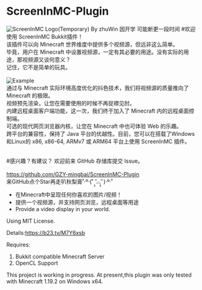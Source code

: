 # ScreenInMC-Plugin
![ScreenInMC Logo(Temporary) By zhuWin](http://zw.mingbaitalk.cn/wp-content/uploads/2022/11/logolong.png)
因开学 可能断更一段时间
#欢迎使用 ScreenInMC Bukkit插件！
<br>
该插件可以向 Minecraft 世界维度中提供多个视频源，但远非这么简单。
<br>
毕竟，用户在 Minecraft 中设置视频源，一定有其必要的用途。没有实际的用途，那视频源又谈何意义？<br>
记住，它不是简单的玩具。
<br><br>
![Example](http://zw.mingbaitalk.cn/pic/example.png)
<br>
通过与 Minecraft 实际环境高度优化的抖色技术，我们将视频源的质量推向了 Minecraft 的极限。<br>
视频预先渲染，让您在需要使用的时候不再捉襟见肘。<br>
内建远程桌面客户端功能，这一次，我们终于加入了 Minecraft 内的远程桌面控制端。<br>
可选的现代网页浏览器内核，让您在 Minecraft 中也可体验 Web 的乐趣。<br>
跨平台的兼容性，保持了 Java 平台的优越性。目前，您可以在搭载了Windows和Linux的 x86, x86-64, ARMv7 或 ARM64 平台上使用 ScreenInMC 插件。<br>
<br>

#感兴趣？有建议？
欢迎前来 GitHub 存储库提交 Issue。<br>
<br>
https://github.com/GZY-mingbai/ScreenInMC-Plugin
<br>
来GitHub点个Star再走叭秋梨膏˚‧º·(˚ ˃̣̣̥᷄⌓˂̣̣̥᷅ )‧º·˚

* 在Minecraft中呈现任何你喜欢的图片/视频！
* 提供一个视频源，并支持网页浏览，远程桌面等用途
* Provide a video display in your world. 





Using MIT License.

Details:https://b23.tv/M7Y6xsb

Requires: 
1. Bukkit compatible Minecraft Server
2. OpenCL Support


This project is working in progress.
At present,this plugin was only tested with Minecraft 1.19.2 on Windows x64.

